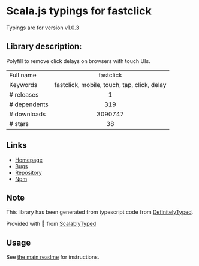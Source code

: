 
# Scala.js typings for fastclick

Typings are for version v1.0.3

## Library description:
Polyfill to remove click delays on browsers with touch UIs.

|                    |                 |
| ------------------ | :-------------: |
| Full name          | fastclick |
| Keywords           | fastclick, mobile, touch, tap, click, delay |
| # releases         | 1 |
| # dependents       | 319 |
| # downloads        | 3090747 |
| # stars            | 38 |

## Links
- [Homepage](https://github.com/ftlabs/fastclick)
- [Bugs](https://github.com/ftlabs/fastclick/issues)
- [Repository](https://github.com/ftlabs/fastclick)
- [Npm](https://www.npmjs.com/package/fastclick)
    


## Note
This library has been generated from typescript code from [DefinitelyTyped](https://definitelytyped.org).

Provided with :purple_heart: from [ScalablyTyped](https://github.com/oyvindberg/ScalablyTyped)

## Usage
See [the main readme](../../readme.md) for instructions.


